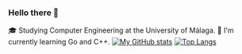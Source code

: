 ### Hello there 👋
🎓 Studying Computer Engineering at the University of Málaga.
📖 I'm currently learning Go and C++.
[![My GitHub stats](https://github-readme-stats.vercel.app/api?username=pablouser1)](https://github.com/anuraghazra/github-readme-stats)
[![Top Langs](https://github-readme-stats.vercel.app/api/top-langs/?username=pablouser1&layout=compact&langs_count=10)](https://github.com/anuraghazra/github-readme-stats)
